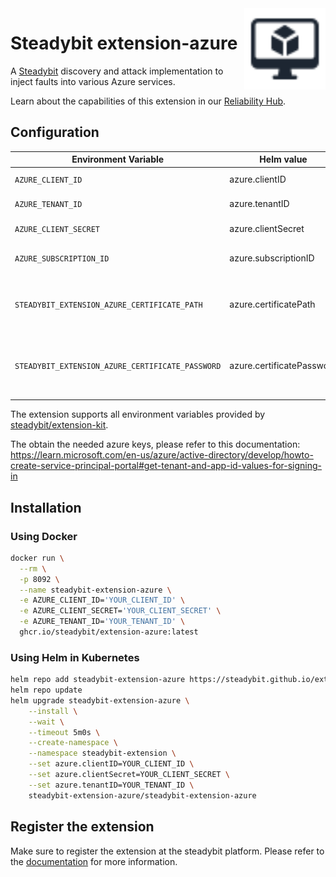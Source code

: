 <img src="./logo.svg" height="130" align="right" alt="JVM logo">

# Steadybit extension-azure

A [Steadybit](https://www.steadybit.com/) discovery and attack implementation to inject faults into various Azure services.

Learn about the capabilities of this extension in our [Reliability Hub](https://hub.steadybit.com/extension/com.steadybit.extension_azure).

## Configuration

| Environment Variable                             | Helm value                | Meaning                                                      | Required | Default |
|--------------------------------------------------|---------------------------|--------------------------------------------------------------|----------|---------|
| `AZURE_CLIENT_ID`                                | azure.clientID            | Azure Client Id                                              | true     |         |
| `AZURE_TENANT_ID`                                | azure.tenantID            | Azure Tenant ID                                              | true     |         |
| `AZURE_CLIENT_SECRET`                            | azure.clientSecret        | Azure Client Secret                                          | false    |         |
| `AZURE_SUBSCRIPTION_ID`                          | azure.subscriptionID      | Azure Subscription ID                                        | false    |         |
| `STEADYBIT_EXTENSION_AZURE_CERTIFICATE_PATH`     | azure.certificatePath     | Location of a certificate used to authenticate to azure      | false    |         |
| `STEADYBIT_EXTENSION_AZURE_CERTIFICATE_PASSWORD` | azure.certificatePassword | Passphrase for the certificate used to authenticate to azure | false    |         |


The extension supports all environment variables provided by [steadybit/extension-kit](https://github.com/steadybit/extension-kit#environment-variables).

The obtain the needed azure keys, please refer to this documentation:
https://learn.microsoft.com/en-us/azure/active-directory/develop/howto-create-service-principal-portal#get-tenant-and-app-id-values-for-signing-in

## Installation

### Using Docker

```sh
docker run \
  --rm \
  -p 8092 \
  --name steadybit-extension-azure \
  -e AZURE_CLIENT_ID='YOUR_CLIENT_ID' \
  -e AZURE_CLIENT_SECRET='YOUR_CLIENT_SECRET' \
  -e AZURE_TENANT_ID='YOUR_TENANT_ID' \
  ghcr.io/steadybit/extension-azure:latest
```

### Using Helm in Kubernetes

```sh
helm repo add steadybit-extension-azure https://steadybit.github.io/extension-azure
helm repo update
helm upgrade steadybit-extension-azure \
    --install \
    --wait \
    --timeout 5m0s \
    --create-namespace \
    --namespace steadybit-extension \
    --set azure.clientID=YOUR_CLIENT_ID \
    --set azure.clientSecret=YOUR_CLIENT_SECRET \
    --set azure.tenantID=YOUR_TENANT_ID \
    steadybit-extension-azure/steadybit-extension-azure
```

## Register the extension

Make sure to register the extension at the steadybit platform. Please refer to
the [documentation](https://docs.steadybit.com/integrate-with-steadybit/extensions/extension-installation) for more information.
